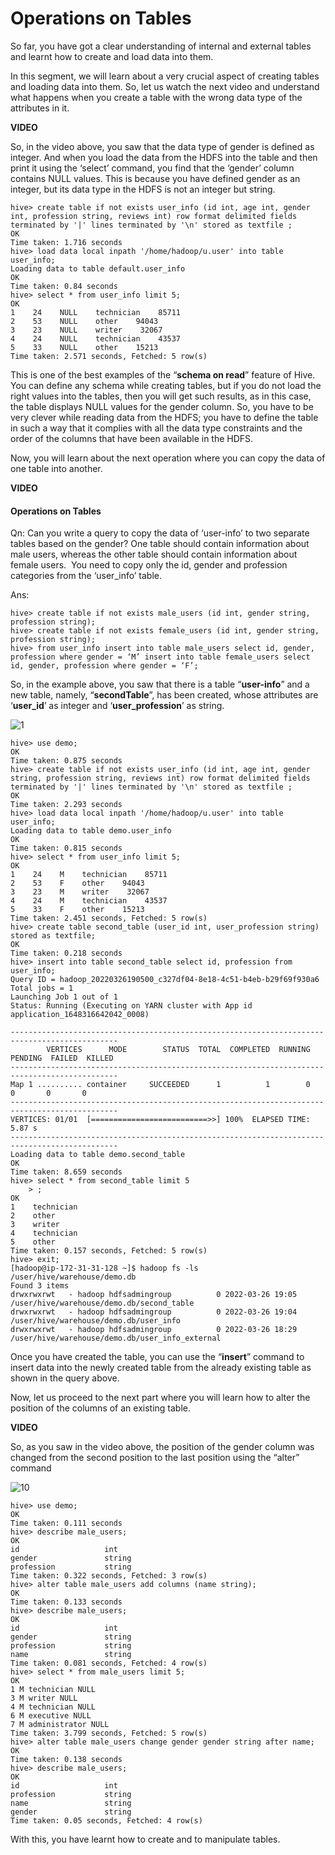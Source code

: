 # Operations on Tables

So far, you have got a clear understanding of internal and external tables and learnt how to create and load data into them.

In this segment, we will learn about a very crucial aspect of creating tables and loading data into them. So, let us watch the next video and understand what happens when you create a table with the wrong data type of the attributes in it.

**VIDEO**

So, in the video above, you saw that the data type of gender is defined as integer. And when you load the data from the HDFS into the table and then print it using the ‘select’ command, you find that the ‘gender’ column contains NULL values. This is because you have defined gender as an integer, but its data type in the HDFS is not an integer but string.

```shell
hive> create table if not exists user_info (id int, age int, gender int, profession string, reviews int) row format delimited fields terminated by '|' lines terminated by '\n' stored as textfile ;
OK
Time taken: 1.716 seconds
hive> load data local inpath '/home/hadoop/u.user' into table user_info;
Loading data to table default.user_info
OK
Time taken: 0.84 seconds
hive> select * from user_info limit 5;
OK
1    24    NULL    technician    85711
2    53    NULL    other    94043
3    23    NULL    writer    32067
4    24    NULL    technician    43537
5    33    NULL    other    15213
Time taken: 2.571 seconds, Fetched: 5 row(s)
```

This is one of the best examples of the “**schema on read**” feature of Hive. You can define any schema while creating tables, but if you do not load the right values into the tables, then you will get such results, as in this case, the table displays NULL values for the gender column. So, you have to be very clever while reading data from the HDFS; you have to define the table in such a way that it complies with all the data type constraints and the order of the columns that have been available in the HDFS.

Now, you will learn about the next operation where you can copy the data of one table into another.

**VIDEO**

#### Operations on Tables

Qn: Can you write a query to copy the data of ‘user-info’ to two separate tables based on the gender? One table should contain information about male users, whereas the other table should contain information about female users.  You need to copy only the id, gender and profession categories from the ‘user_info’ table.

Ans:

```shell
hive> create table if not exists male_users (id int, gender string, profession string);
hive> create table if not exists female_users (id int, gender string, profession string);
hive> from user_info insert into table male_users select id, gender, profession where gender = ‘M’ insert into table female_users select id, gender, profession where gender = ‘F’;
```

So, in the example above, you saw that there is a table “**user-info**” and a new table, namely, “**secondTable**”, has been created, whose attributes are ‘**user_id**’ as integer and ‘**user_profession**’ as string.

![1](https://i.ibb.co/5kmsdwW/9.png)

```shell
hive> use demo;
OK
Time taken: 0.875 seconds
hive> create table if not exists user_info (id int, age int, gender string, profession string, reviews int) row format delimited fields terminated by '|' lines terminated by '\n' stored as textfile ;
OK
Time taken: 2.293 seconds
hive> load data local inpath '/home/hadoop/u.user' into table user_info;
Loading data to table demo.user_info
OK
Time taken: 0.815 seconds
hive> select * from user_info limit 5;
OK
1    24    M    technician    85711
2    53    F    other    94043
3    23    M    writer    32067
4    24    M    technician    43537
5    33    F    other    15213
Time taken: 2.451 seconds, Fetched: 5 row(s)
hive> create table second_table (user_id int, user_profession string) stored as textfile;
OK
Time taken: 0.218 seconds
hive> insert into table second_table select id, profession from user_info;
Query ID = hadoop_20220326190500_c327df04-8e18-4c51-b4eb-b29f69f930a6
Total jobs = 1
Launching Job 1 out of 1
Status: Running (Executing on YARN cluster with App id application_1648316642042_0008)

----------------------------------------------------------------------------------------------
        VERTICES      MODE        STATUS  TOTAL  COMPLETED  RUNNING  PENDING  FAILED  KILLED
----------------------------------------------------------------------------------------------
Map 1 .......... container     SUCCEEDED      1          1        0        0       0       0
----------------------------------------------------------------------------------------------
VERTICES: 01/01  [==========================>>] 100%  ELAPSED TIME: 5.87 s
----------------------------------------------------------------------------------------------
Loading data to table demo.second_table
OK
Time taken: 8.659 seconds
hive> select * from second_table limit 5
    > ;
OK
1    technician
2    other
3    writer
4    technician
5    other
Time taken: 0.157 seconds, Fetched: 5 row(s)
hive> exit;
[hadoop@ip-172-31-31-128 ~]$ hadoop fs -ls /user/hive/warehouse/demo.db
Found 3 items
drwxrwxrwt   - hadoop hdfsadmingroup          0 2022-03-26 19:05 /user/hive/warehouse/demo.db/second_table
drwxrwxrwt   - hadoop hdfsadmingroup          0 2022-03-26 19:04 /user/hive/warehouse/demo.db/user_info
drwxrwxrwt   - hadoop hdfsadmingroup          0 2022-03-26 18:29 /user/hive/warehouse/demo.db/user_info_external
```

Once you have created the table, you can use the “**insert**” command to insert data into the newly created table from the already existing table as shown in the query above.

Now, let us proceed to the next part where you will learn how to alter the position of the columns of an existing table.

**VIDEO**

So, as you saw in the video above, the position of the gender column was changed from the second position to the last position using the “alter” command

![10](https://i.ibb.co/zfg1k5J/10.png)

```shell
hive> use demo;
OK
Time taken: 0.111 seconds
hive> describe male_users;
OK
id                   int
gender               string
profession           string
Time taken: 0.322 seconds, Fetched: 3 row(s)
hive> alter table male_users add columns (name string);
OK
Time taken: 0.133 seconds
hive> describe male_users;
OK
id                   int
gender               string
profession           string
name                 string
Time taken: 0.081 seconds, Fetched: 4 row(s)
hive> select * from male_users limit 5;
OK
1 M technician NULL
3 M writer NULL
4 M technician NULL
6 M executive NULL
7 M administrator NULL
Time taken: 3.799 seconds, Fetched: 5 row(s)
hive> alter table male_users change gender gender string after name;
OK
Time taken: 0.138 seconds
hive> describe male_users;
OK
id                   int
profession           string
name                 string
gender               string
Time taken: 0.05 seconds, Fetched: 4 row(s)
```

With this, you have learnt how to create and to manipulate tables.
